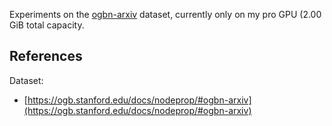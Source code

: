 
Experiments on the [ogbn-arxiv](https://ogb.stanford.edu/docs/nodeprop/#ogbn-arxiv) dataset, currently only on my pro GPU (2.00 GiB total capacity.

## References

Dataset:

* [https://ogb.stanford.edu/docs/nodeprop/#ogbn-arxiv](https://ogb.stanford.edu/docs/nodeprop/#ogbn-arxiv) 